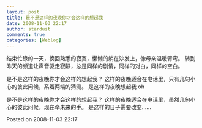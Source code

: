 ```yaml
---
layout: post
title: 是不是这样的夜晚你才会这样的想起我
date: 2008-11-03 22:17
author: stardust
comments: true
categories: [Weblog]
---
```

结束忙碌的一天，换回熟悉的寂寞，懒懒的躺在沙发上，像母亲温暖臂弯。
转到昨天的频道让声音驱走寂静，总是同样的剧情，同样的对白，同样的空白。

是不是这样的夜晚你才会这样的想起我？
这样的夜晚适合在电话里，只有几句小心的彼此问候，系着两端的猜测。
是这样的夜晚想起我 oh

是不是这样的夜晚你才会这样的想起我？
这样的夜晚适合在电话里，虽然几句小心的彼此问候，现在牵未来的手。
是这样的日子需要改变……

Posted on 2008-11-03 22:17
